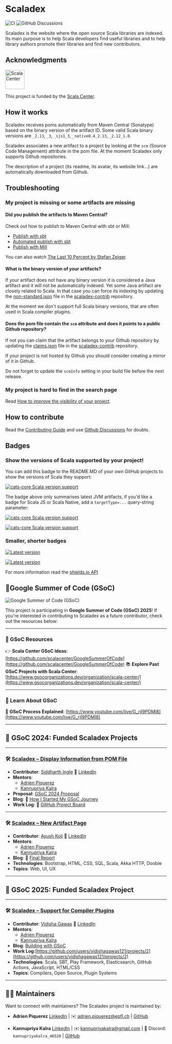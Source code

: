 # Scaladex

![CI](https://github.com/scalacenter/scaladex/actions/workflows/ci.yml/badge.svg)
![GitHub Discussions](https://img.shields.io/github/discussions/scalacenter/scaladex)

Scaladex is the website where the open source Scala libraries are indexed.
Its main purpose is to help Scala developers find useful libraries and to help library authors promote their libraries and find new contributors.

## Acknowledgments

<picture>
    <source media="(prefers-color-scheme: light)" srcset="https://scala.epfl.ch/resources/img/scala-center-logo-black.png">
    <source media="(prefers-color-scheme: dark)" srcset="https://scala.epfl.ch/resources/img/scala-center-logo.png">
    <img alt="Scala Center" src="https://scala.epfl.ch/resources/img/scala-center-logo.png" height="60">
</picture>

This project is funded by the <a title="Scala Center" href="https://scala.epfl.ch/">Scala Center</a>.

## How it works

Scaladex receives poms automatically from Maven Central (Sonatype) based on the binary version of the artifact ID.
Some valid Scala binary versions are `_2.13`, `_3`, `_sjs1_3`, `_native0.4_2.13`, `_2.12_1.0`.

Scaladex associates a new artifact to a project by looking at the `scm` (Source Code Management) attribute in the pom file.
At the moment Scaladex only supports Github repositories.

The description of a project (its readme, its avatar, its website link...) are automatically downloaded from Github.

## Troubleshooting

### My project is missing or some artifacts are missing

#### Did you publish the artifacts to Maven Central?

Check out how to publish to Maven Central with sbt or Mill:
- [Publish with sbt](https://www.scala-sbt.org/1.x/docs/Publishing.html)
- [Automated publish with sbt](https://github.com/sbt/sbt-ci-release)
- [Publish with Mill](https://com-lihaoyi.github.io/mill/mill/Intro_to_Mill.html#_deploying_your_code)

You can also watch [The Last 10 Percent by Stefan Zeiger](https://www.youtube.com/watch?v=RmEMUwfQoSc).

#### What is the binary version of your artifacts?

If your artifact does not have any binary version it is considered a Java artifact and it will not be automatically indexed.
Yet some Java artifact are closely related to Scala.
In that case you can force its indexing by updating the [non-standard.json](https://github.com/scalacenter/scaladex-contrib/blob/master/non-standard.json) file in the [scaladex-contrib](https://github.com/scalacenter/scaladex-contrib) repository.

At the moment we don't support full Scala binary versions, that are often used in Scala compiler plugins.

#### Does the pom file contain the `scm` attribute and does it points to a public Github repository?

If not you can claim that the artifact belongs to your Github repository by updating the [claims.json](https://github.com/scalacenter/scaladex-contrib/blob/master/claims.json) file in the [scaladex-contrib](https://github.com/scalacenter/scaladex-contrib) repository.

If your project is not hosted by Github you should consider creating a mirror of it in Github.

Do not forget to update the `scmInfo` setting in your build file before the next release.

### My project is hard to find in the search page

Read [How to improve the visibility of your project](doc/user/improve-visibility.md).

## How to contribute

Read the [Contributing Guide](/CONTRIBUTING.md) and use [Github Discussions](https://github.com/scalacenter/scaladex/discussions) for doubts.

## Badges

### Show the versions of Scala supported by your project!

You can add this badge to the README.MD of your own GitHub projects to show
the versions of Scala they support:

[![cats-core Scala version support](https://index.scala-lang.org/typelevel/cats/cats-core/latest-by-scala-version.svg)](https://index.scala-lang.org/typelevel/cats/cats-core)

The badge above only summarises latest JVM artifacts, if you'd like a badge
for  Scala JS or Scala Native, add a `targetType=...` query-string parameter:

[![cats-core Scala version support](https://index.scala-lang.org/typelevel/cats/cats-core/latest-by-scala-version.svg?targetType=js)](https://index.scala-lang.org/typelevel/cats/cats-core)

[![cats-core Scala version support](https://index.scala-lang.org/typelevel/cats/cats-core/latest-by-scala-version.svg?targetType=native)](https://index.scala-lang.org/typelevel/cats/cats-core)

### Smaller, shorter badges

[![Latest version](https://index.scala-lang.org/typelevel/cats/cats-core/latest.svg?color=orange)](https://index.scala-lang.org/typelevel/cats/cats-core)

[![Latest version](https://index.scala-lang.org/akka/akka/akka-http-core/latest.svg?color=blue)](https://index.scala-lang.org/akka/akka/akka-http-core)

For more information read the [shields.io API](http://shields.io/)

## 🚀Google Summer of Code (GSoC)
![Google Summer of Code (GSoC)](doc/img/gsoc-scaladex.png)



This project is participating in **Google Summer of Code (GSoC) 2025**! If you're interested in contributing to Scaladex as a future contributor, check out the resources below:

---

### 📌 GSoC Resources

👉 **Scala Center GSoC Ideas**: [https://github.com/scalacenter/GoogleSummerOfCode](https://github.com/scalacenter/GoogleSummerOfCode)
📚 **Explore Past GSoC Projects with Scala Center**: [https://www.gsocorganizations.dev/organization/scala-center/](https://www.gsocorganizations.dev/organization/scala-center/)

---

### 🎥 Learn About GSoC

🎥 **GSoC Process Explained**: [https://www.youtube.com/live/G_rjI9PDMl8](https://www.youtube.com/live/G_rjI9PDMl8)

---

## 🌟 GSoC 2024: Funded Scaladex Projects

---

### 🛠️ [Scaladex – Display Information from POM File](https://summerofcode.withgoogle.com/archive/2024/projects/4nuShODP)

* **Contributor**: [Siddharth Ingle](https://github.com/skingle)
  🔗 [LinkedIn](https://in.linkedin.com/in/skingle)
* **Mentors**:
  * [Adrien Piquerez](https://github.com/adpi2)
  * [Kannupriya Kalra](https://github.com/kannupriyakalra)
* **Proposal**: [GSoC 2024 Proposal](https://github.com/user-attachments/files/16697199/proposal.pdf)
* **Blog**: 📌 [How I Started My GSoC Journey](https://www.linkedin.com/pulse/how-i-started-my-gsoc24-journey-scala-center-siddharth-ingle-sdf5e/)
* **Work Log**: 📌 [GitHub Project Board](https://github.com/users/skingle/projects/2)

---

### 🛠️ [Scaladex – New Artifact Page](https://summerofcode.withgoogle.com/archive/2024/projects/AMrkEU3Z)

* **Contributor**: [Ayush Koli](https://github.com/ayushkoli772)
  🔗 [LinkedIn](https://www.linkedin.com/in/ayush-koli/)
* **Mentors**:
  * [Adrien Piquerez](https://github.com/adpi2)
  * [Kannupriya Kalra](https://github.com/kannupriyakalra)
* **Blog**: 📌 [Final Report](https://ayushkoli772.github.io/blog/gsoc-final-report/)
* **Technologies**: Bootstrap, HTML, CSS, SQL, Scala, Akka HTTP, Doobie
* **Topics**: Web, UI, UX

---

## 🌟 GSoC 2025: Funded Scaladex Project

---

### 🛠️ [Scaladex – Support for Compiler Plugins](https://summerofcode.withgoogle.com/programs/2025/projects/D71ZWImy)

* **Contributor**: [Vidisha Gawas](hhttps://github.com/vidishagawas121)
  🔗 [LinkedIn](https://in.linkedin.com/in/vidisha-gawas-146348364)
* **Mentors**:
  * [Adrien Piquerez](https://github.com/adpi2)
  * [Kannupriya Kalra](https://github.com/kannupriyakalra)
* **Blog**: [Building with GSoC](https://opensourcegirl.hashnode.dev/)
* **Work Log**:[https://github.com/users/vidishagawas121/projects/2](https://github.com/users/vidishagawas121/projects/2)
* **Technologies**: Scala, SBT, Play Framework, Elasticsearch, GitHub Actions, JavaScript, HTML/CSS
* **Topics**: Compilers, Open Source, Plugin Systems

---

## 🧑‍💼 Maintainers

Want to connect with maintainers? The Scaladex project is maintained by:

* **Adrien Piquerez**
  [LinkedIn](https://ch.linkedin.com/in/adrien-piquerez-22b478177) | ✉️ [adrien.piquerez@epfl.ch](mailto:adrien.piquerez@epfl.ch) | [GitHub](https://github.com/adpi2)

* **Kannupriya Kalra**
  [LinkedIn](https://www.linkedin.com/in/kannupriyakalra/) | ✉️ [kannupriyakalra@gmail.com](mailto:kannupriyakalra@gmail.com) | 💬 Discord: `kannupriyakalra_46520` | [GitHub](https://github.com/kannupriyakalra) 

